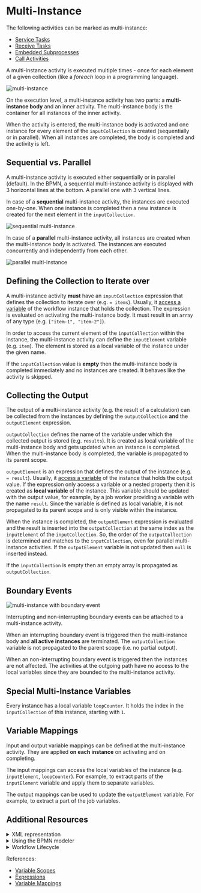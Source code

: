 # Multi-Instance

The following activities can be marked as multi-instance:

* [Service Tasks](/bpmn-workflows/service-tasks/service-tasks.html)
* [Receive Tasks](/bpmn-workflows/receive-tasks/receive-tasks.html)
* [Embedded Subprocesses](/bpmn-workflows/embedded-subprocesses/embedded-subprocesses.html)
* [Call Activities](/bpmn-workflows/call-activities/call-activities.html)

A multi-instance activity is executed multiple times - once for each element of a given collection (like a _foreach_ loop in a programming language).

![multi-instance](/bpmn-workflows/multi-instance/multi-instance-example.png)

On the execution level, a multi-instance activity has two parts: a **multi-instance body** and an inner activity. The multi-instance body is the container for all instances of the inner activity.

When the activity is entered, the multi-instance body is activated and one instance for every element of the `inputCollection` is created (sequentially or in parallel). When all instances are completed, the body is completed and the activity is left.

## Sequential vs. Parallel

A multi-instance activity is executed either sequentially or in parallel (default). In the BPMN, a sequential multi-instance activity is displayed with 3 horizontal lines at the bottom. A parallel one with 3 vertical lines.

In case of a **sequential** multi-instance activity, the instances are executed one-by-one. When one instance is completed then a new instance is created for the next element in the `inputCollection`.

![sequential multi-instance](/bpmn-workflows/multi-instance/multi-instance-sequential.png)

In case of a **parallel** multi-instance activity, all instances are created when the multi-instance body is activated. The instances are executed concurrently and independently from each other.

![parallel multi-instance](/bpmn-workflows/multi-instance/multi-instance-parallel.png)

## Defining the Collection to Iterate over

A multi-instance activity **must** have an `inputCollection` expression that defines the collection to iterate over (e.g. `= items`). Usually, it [access a variable](/reference/expressions.html#access-variables) of the workflow instance that holds the collection. The expression is evaluated on activating the multi-instance body. It must result in an `array` of any type (e.g. `["item-1", "item-2"]`).

In order to access the current element of the `inputCollection` within the instance, the multi-instance activity can define the `inputElement` variable (e.g. `item`). The element is stored as a local variable of the instance under the given name.

If the `inputCollection` value is **empty** then the multi-instance body is completed immediately and no instances are created. It behaves like the activity is skipped.

## Collecting the Output

The output of a multi-instance activity (e.g. the result of a calculation) can be collected from the instances by defining the `outputCollection` **and** the `outputElement` expression.

`outputCollection` defines the name of the variable under which the collected output is stored (e.g. `results`). It is created as local variable of the multi-instance body and gets updated when an instance is completed. When the multi-instance body is completed, the variable is propagated to its parent scope.

`outputElement` is an expression that defines the output of the instance (e.g. `= result`). Usually, it [access a variable](/reference/expressions.html#access-variables) of the instance that holds the output value. If the expression only access a variable or a nested property then it is created as **local variable** of the instance. This variable should be updated with the output value, for example, by a job worker providing a variable with the name `result`. Since the variable is defined as local variable, it is not propagated to its parent scope and is only visible within the instance.

When the instance is completed, the `outputElement` expression is evaluated and the result is inserted into the `outputCollection` at the same index as the `inputElement` of the `inputCollection`. So, the order of the `outputCollection` is determined and matches to the `inputCollection`, even for parallel multi-instance activities. If the `outputElement` variable is not updated then `null` is inserted instead.

If the `inputCollection` is empty then an empty array is propagated as `outputCollection`.

## Boundary Events

![multi-instance with boundary event](/bpmn-workflows/multi-instance/multi-instance-boundary-event.png)

Interrupting and non-interrupting boundary events can be attached to a multi-instance activity.

When an interrupting boundary event is triggered then the multi-instance body and **all active instances** are terminated. The `outputCollection` variable is not propagated to the parent scope (i.e. no partial output).

When an non-interrupting boundary event is triggered then the instances are not affected. The activities at the outgoing path have no access to the local variables since they are bounded to the multi-instance activity.

## Special Multi-Instance Variables

Every instance has a local variable `loopCounter`. It holds the index in the `inputCollection` of this instance, starting with `1`.

## Variable Mappings

Input and output variable mappings can be defined at the multi-instance activity. They are applied **on each instance** on activating and on completing.

The input mappings can access the local variables of the instance (e.g. `inputElement`, `loopCounter`). For example, to extract parts of the `inputElement` variable and apply them to separate variables.

The output mappings can be used to update the `outputElement` variable. For example, to extract a part of the job variables.

## Additional Resources

<details>
  <summary>XML representation</summary>
  <p>A sequential multi-instance service task:

```xml
<bpmn:serviceTask id="task-A" name="A">
  <bpmn:multiInstanceLoopCharacteristics>
    <bpmn:extensionElements>
      <zeebe:loopCharacteristics isSequential="true"
          inputCollection="= items" inputElement="item"
          outputCollection="results" outputElement="= result" />
    </bpmn:extensionElements>
  </bpmn:multiInstanceLoopCharacteristics>
</bpmn:serviceTask>
```

  </p>
</details>

<details>
  <summary>Using the BPMN modeler</summary>
  <p>Adding the parallel multi-instance marker to a service task:

![multi-instance](/bpmn-workflows/multi-instance/bpmn-modeler-multi-instance.gif)

  </p>
</details>

<details>
  <summary>Workflow Lifecycle</summary>
  <p>Workflow instance records of a parallel multi-instance service task:

<table>
    <tr>
        <th>Intent</th>
        <th>Element Id</th>
        <th>Element Type</th>
    </tr>
    <tr>
        <td>ELEMENT_ACTIVATING</td>
        <td>task-a</td>
        <td>MULTI_INSTANCE_BODY</td>
    <tr>
    <tr>
        <td>ELEMENT_ACTIVATED</td>
        <td>task-a</td>
        <td>MULTI_INSTANCE_BODY</td>
    <tr>
    <tr>
        <td>ELEMENT_ACTIVATING</td>
        <td>task-a</td>
        <td>SERVICE_TASK</td>
    <tr>
    <tr>
        <td>ELEMENT_ACTIVATING</td>
        <td>task-a</td>
        <td>SERVICE_TASK</td>
    <tr>
    <tr>
        <td>ELEMENT_ACTIVATED</td>
        <td>task-a</td>
        <td>SERVICE_TASK</td>
    <tr>
    <tr>
        <td>ELEMENT_ACTIVATED</td>
        <td>task-a</td>
        <td>SERVICE_TASK</td>
    <tr>
    <tr>
        <td>...</td>
        <td>...</td>
        <td>...</td>
    <tr>
    <tr>
        <td>ELEMENT_COMPLETED</td>
        <td>task-a</td>
        <td>SERVICE_TASK</td>
    <tr>
    <tr>
        <td>...</td>
        <td>...</td>
        <td>...</td>
    <tr>
    <tr>
        <td>ELEMENT_COMPLETED</td>
        <td>task-a</td>
        <td>SERVICE_TASK</td>
    <tr>
    <tr>
        <td>ELEMENT_COMPLETING</td>
        <td>task-a</td>
        <td>MULTI_INSTANCE_BODY</td>
    <tr>
    <tr>
        <td>ELEMENT_COMPLETED</td>
        <td>task-a</td>
        <td>MULTI_INSTANCE_BODY</td>
    <tr>
</table>

  </p>
</details>

References:
* [Variable Scopes](/reference/variables.html#variable-scopes)
* [Expressions](/reference/expressions.html)
* [Variable Mappings](/reference/variables.html#inputoutput-variable-mappings)
